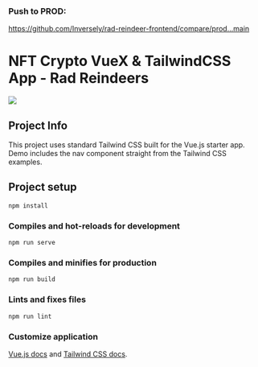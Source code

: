 ### Push to PROD:
https://github.com/Inversely/rad-reindeer-frontend/compare/prod...main


# NFT Crypto VueX & TailwindCSS App - Rad Reindeers

<img src='./src/assets/images/background.jpg' >

## Project Info

This project uses standard Tailwind CSS built for the Vue.js starter app. Demo includes the nav component straight from the Tailwind CSS examples.


## Project setup
```
npm install
```

### Compiles and hot-reloads for development
```
npm run serve
```

### Compiles and minifies for production
```
npm run build
```

### Lints and fixes files
```
npm run lint
```

### Customize application

[Vue.js docs](https://vuejs.org/) and [Tailwind CSS docs](https://tailwindcss.com/).
